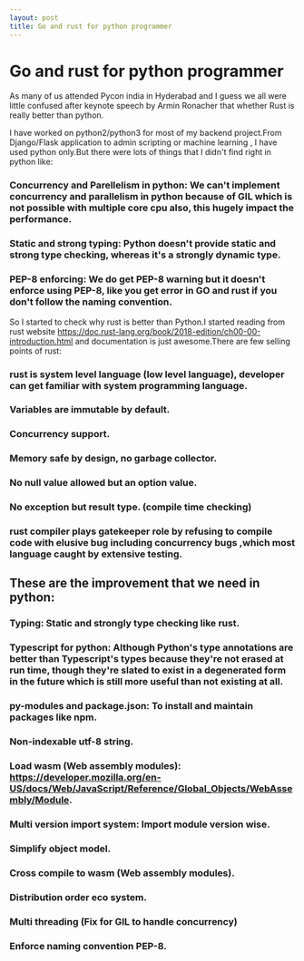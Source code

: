 ```yaml
---
layout: post
title: Go and rust for python programmer
---
```


# Go and rust for python programmer

As many of us attended Pycon india in Hyderabad and I guess we all were little confused after keynote speech by Armin Ronacher that whether Rust is really better than python.

I have worked on python2/python3 for most of my backend project.From Django/Flask application to admin scripting or machine learning , I have used python only.But there were lots of things that I didn't find right in python like:

### Concurrency and Parellelism in python: We can't implement concurrency and parallelism in python because of GIL which is not possible with multiple core cpu also, this hugely impact the performance.
### Static and strong typing: Python doesn't provide static and strong type checking, whereas it's a strongly dynamic type.
### PEP-8 enforcing: We do get PEP-8 warning but it doesn't enforce using PEP-8, like you get error in GO and rust if you don't follow the naming convention.

So I started to check why rust is better than Python.I started reading from rust website https://doc.rust-lang.org/book/2018-edition/ch00-00-introduction.html and documentation is just awesome.There are few selling points of rust:

### rust is system level language (low level language), developer can get familiar with system programming language.
### Variables are immutable by default.
### Concurrency support.
### Memory safe by design, no garbage collector.
### No null value allowed but an option value.
### No exception but result type. (compile time checking)
### rust compiler plays gatekeeper role by refusing to compile code with elusive bug including concurrency bugs ,which most language caught by extensive testing.

## These are the improvement that we need in python:
### Typing: Static and strongly type checking like rust.
### Typescript for python: Although Python's type annotations are better than Typescript's types because they're not erased at run time, though they're slated to exist in a degenerated form in the future which is still more useful than not existing at all.
### py-modules and package.json: To install and maintain packages like npm.
### Non-indexable utf-8 string.
### Load wasm (Web assembly modules): https://developer.mozilla.org/en-US/docs/Web/JavaScript/Reference/Global_Objects/WebAssembly/Module.
### Multi version import system: Import module version wise.
### Simplify object model.
### Cross compile to wasm (Web assembly modules).
### Distribution order eco system.
### Multi threading (Fix for GIL to handle concurrency)
### Enforce naming convention PEP-8.
